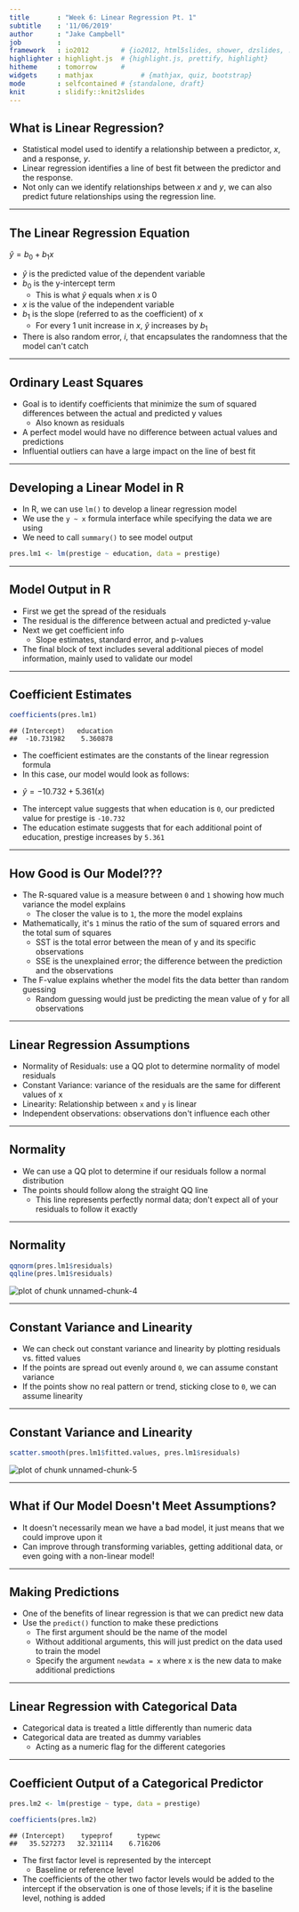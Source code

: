 ```yaml
---
title       : "Week 6: Linear Regression Pt. 1"
subtitle    : '11/06/2019'
author      : "Jake Campbell"
job         : 
framework   : io2012        # {io2012, html5slides, shower, dzslides, ...}
highlighter : highlight.js  # {highlight.js, prettify, highlight}
hitheme     : tomorrow      # 
widgets     : mathjax            # {mathjax, quiz, bootstrap}
mode        : selfcontained # {standalone, draft}
knit        : slidify::knit2slides
---
```




## What is Linear Regression?

- Statistical model used to identify a relationship between a predictor, $x$, and a response, $y$.
- Linear regression identifies a line of best fit between the predictor and the response.
- Not only can we identify relationships between $x$ and $y$, we can also predict future relationships using the regression line. 

---

## The Linear Regression Equation

$\hat{y} = b_{0} + b_{1}x$

- $\hat{y}$ is the predicted value of the dependent variable
- $b_{0}$ is the y-intercept term 
  + This is what $\hat{y}$ equals when $x$ is 0
- $x$ is the value of the independent variable
- $b_{1}$ is the slope (referred to as the coefficient) of x
  + For every 1 unit increase in $x$, $\hat{y}$ increases by $b_{1}$
- There is also random error, $i$, that encapsulates the randomness that the model can't catch

---

## Ordinary Least Squares

- Goal is to identify coefficients that minimize the sum of squared differences between the actual and predicted y values
  + Also known as residuals
- A perfect model would have no difference between actual values and predictions
- Influential outliers can have a large impact on the line of best fit

---

## Developing a Linear Model in R

- In R, we can use `lm()` to develop a linear regression model
- We use the `y ~ x` formula interface while specifying the data we are using
- We need to call `summary()` to see model output


```r
pres.lm1 <- lm(prestige ~ education, data = prestige)
```

---

## Model Output in R

- First we get the spread of the residuals
- The residual is the difference between actual and predicted y-value
- Next we get coefficient info
  + Slope estimates, standard error, and p-values
- The final block of text includes several additional pieces of model information, mainly used to validate our model

---

## Coefficient Estimates


```r
coefficients(pres.lm1)
```

```
## (Intercept)   education 
##  -10.731982    5.360878
```

- The coefficient estimates are the constants of the linear regression formula
- In this case, our model would look as follows:
 + $\hat{y} = -10.732 + 5.361(x)$
- The intercept value suggests that when education is `0`, our predicted value for prestige is `-10.732`
- The education estimate suggests that for each additional point of education, prestige increases by `5.361`

---

## How Good is Our Model???

- The R-squared value is a measure between `0` and `1` showing how much variance the model explains
  + The closer the value is to `1`, the more the model explains
- Mathematically, it's `1` minus the ratio of the sum of squared errors and the total sum of squares
  + SST is the total error between the mean of y and its specific observations
  + SSE is the unexplained error; the difference between the prediction and the observations
- The F-value explains whether the model fits the data better than random guessing
  + Random guessing would just be predicting the mean value of y for all observations

---

## Linear Regression Assumptions

- Normality of Residuals: use a QQ plot to determine normality of model residuals
- Constant Variance: variance of the residuals are the same for different values of x
- Linearity: Relationship between `x` and `y` is linear
- Independent observations: observations don't influence each other

---

## Normality

- We can use a QQ plot to determine if our residuals follow a normal distribution
- The points should follow along the straight QQ line
  + This line represents perfectly normal data; don't expect all of your residuals to follow it exactly

---

## Normality


```r
qqnorm(pres.lm1$residuals)
qqline(pres.lm1$residuals)
```

<img src="assets/fig/unnamed-chunk-4-1.png" title="plot of chunk unnamed-chunk-4" alt="plot of chunk unnamed-chunk-4" style="display: block; margin: auto;" />

---

## Constant Variance and Linearity

- We can check out constant variance and linearity by plotting residuals vs. fitted values
- If the points are spread out evenly around `0`, we can assume constant variance
- If the points show no real pattern or trend, sticking close to `0`, we can assume linearity

---

## Constant Variance and Linearity


```r
scatter.smooth(pres.lm1$fitted.values, pres.lm1$residuals)
```

<img src="assets/fig/unnamed-chunk-5-1.png" title="plot of chunk unnamed-chunk-5" alt="plot of chunk unnamed-chunk-5" style="display: block; margin: auto;" />

---

## What if Our Model Doesn't Meet Assumptions?

- It doesn't necessarily mean we have a bad model, it just means that we could improve upon it
- Can improve through transforming variables, getting additional data, or even going with a non-linear model!

---

## Making Predictions

- One of the benefits of linear regression is that we can predict new data
- Use the `predict()` function to make these predictions
  + The first argument should be the name of the model
  + Without additional arguments, this will just predict on the data used to train the model
  + Specify the argument `newdata = x` where x is the new data to make additional predictions

---

## Linear Regression with Categorical Data

- Categorical data is treated a little differently than numeric data
- Categorical data are treated as dummy variables
  + Acting as a numeric flag for the different categories

---

## Coefficient Output of a Categorical Predictor


```r
pres.lm2 <- lm(prestige ~ type, data = prestige)

coefficients(pres.lm2)
```

```
## (Intercept)    typeprof      typewc 
##   35.527273   32.321114    6.716206
```

- The first factor level is represented by the intercept
  + Baseline or reference level
- The coefficients of the other two factor levels would be added to the intercept if the observation is one of those levels; if it is the baseline level, nothing is added
